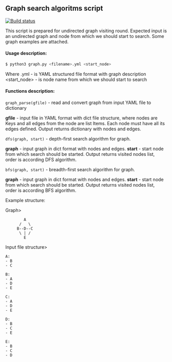 ## Graph search algoritms script

[![Build status](https://travis-ci.org/silazare/python-graphs.svg?master)](https://travis-ci.org/silazare)

This script is prepared for undirected graph visiting round.
Expected input is an undirected graph and node from which we should start to search.
Some graph examples are attached.

#### Usage description:
```sh
$ python3 graph.py <filename>.yml <start_node>
```
Where <filename>.yml - is YAML structured file format with graph description
<start_node> - is node name from which we should start to search

#### Functions description:
`graph_parse(gfile)` - read and convert graph from input YAML file to dictionary

**gfile** - input file in YAML format with dict file structure, where nodes are Keys and all edges from the node are list Items.
Each node must have all its edges defined.
Output returns dictionary with nodes and edges.

`dfs(graph, start)` - depth-first search algorithm for graph.

**graph** - input graph in dict format with nodes and edges.
**start** - start node from which search should be started.
Output returns visited nodes list, order is according DFS algorithm.

`bfs(graph, start)` - breadth-first search algorithm for graph.

**graph** - input graph in dict format with nodes and edges.
**start** - start node from which search should be started.
Output returns visited nodes list, order is according BFS algorithm.


Example structure:

Graph>
 ```        
         A
       /   \
      B--D--C
       \ | /
         E
```
Input file structure>
```
A:
- B
- C

B:
- A
- D
- E

C:
- A
- D
- E

D:
- B
- C
- E

E:
- B
- C
- D
```
